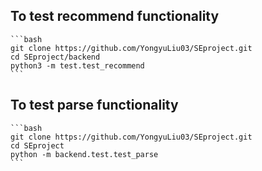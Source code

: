 ## To test recommend functionality
    ```bash
    git clone https://github.com/YongyuLiu03/SEproject.git
    cd SEproject/backend
    python3 -m test.test_recommend
    ```

## To test parse functionality
    ```bash
    git clone https://github.com/YongyuLiu03/SEproject.git
    cd SEproject
    python -m backend.test.test_parse
    ```
